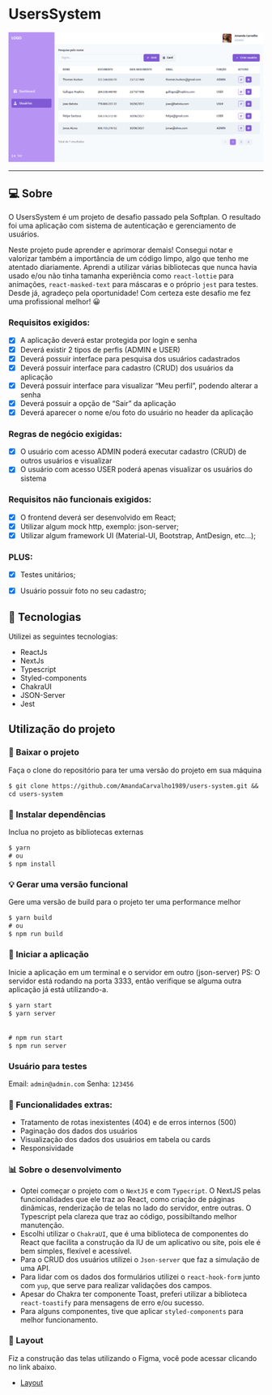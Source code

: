 <h1>UsersSystem</h1>
<img src="public/images/preview.png" />

---

## 💻 Sobre

O UsersSystem é um projeto de desafio passado pela Softplan. O resultado foi uma aplicação com sistema de autenticação e gerenciamento de usuários.

Neste projeto pude aprender e aprimorar demais! Consegui notar e valorizar também a importância de um código limpo, algo que tenho me atentado diariamente.
Aprendi a utilizar várias bibliotecas que nunca havia usado e/ou não tinha tamanha experiência como `react-lottie` para animações, `react-masked-text` para máscaras e o próprio `jest` para testes.
Desde já, agradeço pela oportunidade! Com certeza este desafio me fez uma profissional melhor! 😀


### Requisitos exigidos:

- [x]  A aplicação deverá estar protegida por login e senha
- [x] Deverá existir 2 tipos de perfis (ADMIN e USER)
- [x] Deverá possuir interface para pesquisa dos usuários cadastrados
- [x]  Deverá possuir interface para cadastro (CRUD) dos usuários da aplicação
- [x] Deverá possuir interface para visualizar “Meu perfil”, podendo alterar a senha
- [x] Deverá possuir a opção de “Sair” da aplicação
- [x]  Deverá aparecer o nome e/ou foto do usuário no header da aplicação

### Regras de negócio exigidas:
- [x]  O usuário com acesso ADMIN poderá executar cadastro (CRUD) de outros usuários e visualizar
- [x]  O usuário com acesso USER poderá apenas visualizar os usuários do sistema

### Requisitos não funcionais exigidos:

- [x] O frontend deverá ser desenvolvido em React;
- [x] Utilizar algum mock http, exemplo: json-server;
- [x] Utilizar algum framework UI (Material-UI, Bootstrap, AntDesign, etc…);

### PLUS:

- [x]  Testes unitários;
- [x]  Usuário possuir foto no seu cadastro;


## 🧬  Tecnologias

Utilizei as seguintes tecnologias:
- ReactJs
- NextJs
- Typescript
- Styled-components
- ChakraUI
- JSON-Server
- Jest


## Utilização do projeto

### 🔧 Baixar o projeto

Faça o clone do repositório para ter uma versão do projeto em sua máquina

```
$ git clone https://github.com/AmandaCarvalho1989/users-system.git && cd users-system
```


### 📃 Instalar dependências

Inclua no projeto as bibliotecas externas 

```
$ yarn
# ou
$ npm install
```

### 💡 Gerar uma versão funcional

Gere uma versão de build para o projeto ter uma performance melhor

```
$ yarn build
# ou
$ npm run build
```

### 🔌 Iniciar a aplicação

Inicie a aplicação em um terminal e o servidor em outro (json-server)
PS: O servidor está rodando na porta 3333, então verifique se alguma outra aplicação já está utilizando-a.

```
$ yarn start 
$ yarn server


# npm run start 
$ npm run server

```

### Usuário para testes

Email: `admin@admin.com`
Senha: `123456`


### 🎯 Funcionalidades extras:

- Tratamento de rotas inexistentes (404) e de erros internos (500)
- Paginação dos dados dos usuários
- Visualização dos dados dos usuários em tabela ou cards
- Responsividade 

### 📊 Sobre o desenvolvimento 

- Optei começar o projeto com o `NextJS` e com `Typecript`. O NextJS pelas funcionalidades que ele traz ao React, como criação de páginas dinâmicas, renderização de telas no lado do servidor, entre outras. O Typescript pela clareza que traz ao código, possibiltando melhor manutenção. 
- Escolhi utilizar o `ChakraUI`, que é uma biblioteca de componentes do React que facilita a construção da IU de um aplicativo ou site, pois ele é bem simples, flexível e acessível.
- Para o CRUD dos usuários utilizei o `Json-server` que faz a simulação de uma API.
- Para lidar com os dados dos formulários utilizei o `react-hook-form` junto com `yup`, que serve para realizar validações dos campos.
- Apesar do Chakra ter componente Toast, preferi utilizar a biblioteca `react-toastify` para mensagens de erro e/ou sucesso.
- Para alguns componentes, tive que aplicar `styled-components` para melhor funcionamento.

###  🎨 Layout

Fiz a construção das telas utilizando o Figma, você pode acessar clicando no link abaixo.
- [Layout](https://www.figma.com/file/hV3HBNcYY1RzlajZ7JaQzN/UsersSystem?node-id=0%3A1) 



